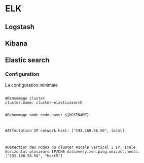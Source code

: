 <h1>ELK</h1>

<h2>Logstash</h2>

<h2>Kibana</h2>

<h2>Elastic search</h2>

<h3>Configuration</h3>
La configuration minimale
<pre><code>
#Renommage cluster
cluster.name: cluster-elasticsearch

#Renommage node
node.name: ${HOSTNAME}

#Affectation IP
network.host: ["192.168.56.50", _local_]

#Detection des nodes du cluster
#scale vertical 1 IP, scale horizontal plusieurs IP/DNS
discovery.zen.ping.unicast.hosts: ["192.168.56.50", "host5"]
</code></pre>

